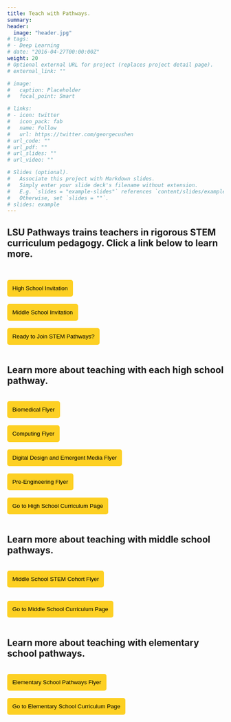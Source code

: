 ```yaml
---
title: Teach with Pathways.
summary: 
header:
  image: "header.jpg"
# tags:
# - Deep Learning
# date: "2016-04-27T00:00:00Z"
weight: 20
# Optional external URL for project (replaces project detail page).
# external_link: ""

# image:
#   caption: Placeholder
#   focal_point: Smart

# links:
# - icon: twitter
#   icon_pack: fab
#   name: Follow
#   url: https://twitter.com/georgecushen
# url_code: ""
# url_pdf: ""
# url_slides: ""
# url_video: ""

# Slides (optional).
#   Associate this project with Markdown slides.
#   Simply enter your slide deck's filename without extension.
#   E.g. `slides = "example-slides"` references `content/slides/example-slides.md`.
#   Otherwise, set `slides = ""`.
# slides: example
---
```


## LSU Pathways trains teachers in rigorous STEM curriculum pedagogy. Click a link below to learn more. 
<br>

<a href="../../brochures/HighSchoolInvitation.pdf" target="_blank"><button style= "background-color:#fdd023; border: none ; border-radius: 5px; padding: 12px"> High School Invitation </button></a> 
<br><br>
<a href="../../brochures/MiddleSchoolInvitation.pdf" target="_blank"><button style= "background-color:#fdd023; border: none ; border-radius: 5px; padding: 12px"> Middle School Invitation </button></a>
<br></br>
<a href="../../brochures/2021MOU.pdf" target="_blank"><button style= "background-color:#fdd023; border: none ; border-radius: 5px; padding: 12px"> Ready to Join STEM Pathways? </button></a> 
<br></br>


## Learn more about teaching with each high school pathway.
<br>
<a href="../../brochures/BiomedTeacher.pdf" target="_blank"><button style= "background-color:#fdd023; border: none ; border-radius: 5px; padding: 12px"> Biomedical Flyer </button></a> 
<br><br>
<a href="../../brochures/ComputingTeacher.pdf" target="_blank"><button style= "background-color:#fdd023; border: none ; border-radius: 5px; padding: 12px"> Computing Flyer </button></a> 
<br><br>
<a href="../../brochures/DDEMTeacher.pdf" target="_blank"><button style= "background-color:#fdd023; border: none ; border-radius: 5px; padding: 12px"> Digital Design and Emergent Media Flyer  </button></a> 
<br><br>
<a href="../../brochures/PreEngineeringTeacher.pdf" target="_blank"><button style= "background-color:#fdd023; border: none ; border-radius: 5px; padding: 12px"> Pre-Engineering Flyer </button></a> 
<br><br>
<a href="/project/high-school/" target="_blank"><button style= "background-color:#fdd023; border: none ; border-radius: 5px; padding: 12px"> Go to High School Curriculum Page </button></a> 
<br></br>



## Learn more about teaching with middle school pathways.

<br>
<a href="../../brochures/MiddleSchoolFlyer.pdf" target="_blank"><button style= "background-color:#fdd023; border: none ; border-radius: 5px; padding: 12px"> Middle School STEM Cohort Flyer </button></a> 
<br><br>

<a href="/project/middle-school/" target="_blank"><button style= "background-color:#fdd023; border: none ; border-radius: 5px; padding: 12px"> Go to Middle School Curriculum Page </button></a> 
<br></br>



## Learn more about teaching with elementary school pathways.

<br>
<a href="../../brochures/ElementaryBrochure.pdf" target="_blank"> <button style= "background-color:#fdd023; border: none ; border-radius: 5px; padding: 12px"> Elementary School Pathways Flyer</button></a>
<br><br>
<a href="/project/elementary-school/" target="_blank"><button style= "background-color:#fdd023; border: none ; border-radius: 5px; padding: 12px"> Go to Elementary School Curriculum Page </button></a> 


